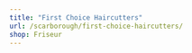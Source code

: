 ```yaml
---
title: "First Choice Haircutters"
url: /scarborough/first-choice-haircutters/
shop: Friseur
---
```

